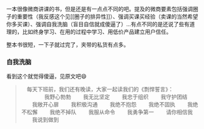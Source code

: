 
一本很像微商讲课的书，但是还是有一点点不同的吧。提及的微商要素包括强调圈子的重要性（我反感这个见[[圈子的排异性]]）、强调买课买经验（卖课的当然希望你多买课）、强调自我洗脑（盲目自信就成傻逼了）…有点不同的是还说了些有道理的，比如终身学习、在用的过程中学习、用低价产品建立用户信任。

整本书很短，一下子就过完了，夹带的私货有点多。

### 自我洗脑
看到这个就觉得傻逼，见原文吧😄

> 　每天下班前，我们还有晚读，大家一起读我们的《剽悍誓言》：
> 　　
　　我野心勃勃
　　我无比坚定
　　我忠于组织
　　我守护团结
　　我敞开心扉
　　我积极沟通
　　我绝不抱怨
　　我绝不固执
　　我绝不松懈
　　我绝不掉队
　　我服从命令
　　我勇争第一
　　请你相信我
　　我说到做到